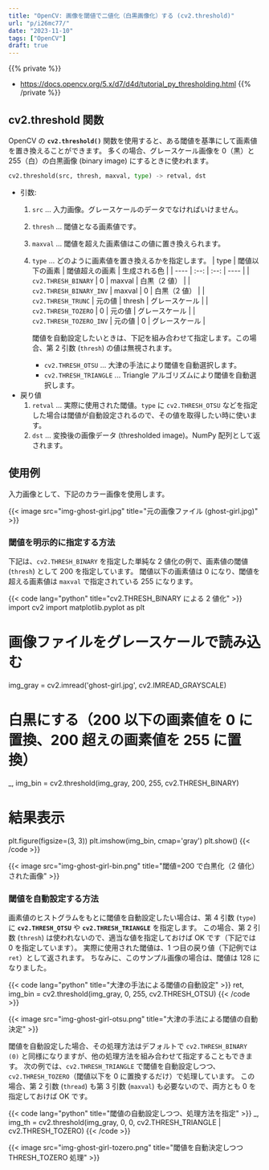 ```yaml
---
title: "OpenCV: 画像を閾値で二値化（白黒画像化）する (cv2.threshold)"
url: "p/i26mc77/"
date: "2023-11-10"
tags: ["OpenCV"]
draft: true
---
```


{{% private %}}
- https://docs.opencv.org/5.x/d7/d4d/tutorial_py_thresholding.html
{{% /private %}}

cv2.threshold 関数
----

OpenCV の __`cv2.threshold()`__ 関数を使用すると、ある閾値を基準にして画素値を置き換えることができます。
多くの場合、グレースケール画像を 0（黒）と 255（白）の白黒画像 (binary image) にするときに使われます。

```python
cv2.threshold(src, thresh, maxval, type) -> retval, dst
```

- 引数:
  1. `src` ... 入力画像。グレースケールのデータでなければいけません。
  2. `thresh` ... 閾値となる画素値です。
  3. `maxval` ... 閾値を超えた画素値はこの値に置き換えられます。
  4. `type` ... どのように画素値を置き換えるかを指定します。
     | type | 閾値以下の画素 | 閾値超えの画素 | 生成される色 |
     | ---- | :--: | :--: | ---- |
     | `cv2.THRESH_BINARY` | 0 | maxval | 白黒（2 値） |
     | `cv2.THRESH_BINARY_INV` | maxval | 0 | 白黒（2 値） |
     | `cv2.THRESH_TRUNC` | 元の値 | thresh | グレースケール |
     | `cv2.THRESH_TOZERO` | 0 | 元の値 | グレースケール |
     | `cv2.THRESH_TOZERO_INV` | 元の値 | 0 | グレースケール |

     閾値を自動設定したいときは、下記を組み合わせて指定します。この場合、第 2 引数 (`thresh`) の値は無視されます。
     - `cv2.THRESH_OTSU` ... 大津の手法により閾値を自動選択します。
     - `cv2.THRESH_TRIANGLE` ... Triangle アルゴリズムにより閾値を自動選択します。
- 戻り値
  1. `retval` ... 実際に使用された閾値。`type` に `cv2.THRESH_OTSU` などを指定した場合は閾値が自動設定されるので、その値を取得したい時に使います。
  2. `dst` ... 変換後の画像データ (thresholded image)。NumPy 配列として返されます。


使用例
----

入力画像として、下記のカラー画像を使用します。

{{< image src="img-ghost-girl.jpg" title="元の画像ファイル (ghost-girl.jpg)" >}}

### 閾値を明示的に指定する方法

下記は、`cv2.THRESH_BINARY` を指定した単純な 2 値化の例で、画素値の閾値 (`thresh`) として 200 を指定しています。
閾値以下の画素値は 0 になり、閾値を超える画素値は `maxval` で指定されている 255 になります。

{{< code lang="python" title="cv2.THRESH_BINARY による 2 値化" >}}
import cv2
import matplotlib.pyplot as plt

# 画像ファイルをグレースケールで読み込む
img_gray = cv2.imread('ghost-girl.jpg', cv2.IMREAD_GRAYSCALE)

# 白黒にする（200 以下の画素値を 0 に置換、200 超えの画素値を 255 に置換）
_, img_bin = cv2.threshold(img_gray, 200, 255, cv2.THRESH_BINARY)

# 結果表示
plt.figure(figsize=(3, 3))
plt.imshow(img_bin, cmap='gray')
plt.show()
{{< /code >}}

{{< image src="img-ghost-girl-bin.png" title="閾値=200 で白黒化（2 値化）された画像" >}}

### 閾値を自動設定する方法

画素値のヒストグラムをもとに閾値を自動設定したい場合は、第 4 引数 (`type`) に __`cv2.THRESH_OTSU`__ や __`cv2.THRESH_TRIANGLE`__ を指定します。
この場合、第 2 引数 (`thresh`) は使われないので、適当な値を指定しておけば OK です（下記では 0 を指定しています）。
実際に使用された閾値は、1 つ目の戻り値（下記例では `ret`）として返されます。
ちなみに、このサンプル画像の場合は、閾値は 128 になりました。

{{< code lang="python" title="大津の手法による閾値の自動設定" >}}
ret, img_bin = cv2.threshold(img_gray, 0, 255, cv2.THRESH_OTSU)
{{< /code >}}

{{< image src="img-ghost-girl-otsu.png" title="大津の手法による閾値の自動決定" >}}

閾値を自動設定した場合、その処理方法はデフォルトで `cv2.THRESH_BINARY (0)` と同様になりますが、他の処理方法を組み合わせて指定することもできます。
次の例では、`cv2.THRESH_TRIANGLE` で閾値を自動設定しつつ、`cv2.THRESH_TOZERO`（閾値以下を 0 に置換するだけ）で処理しています。
この場合、第 2 引数 (`thread`) も第 3 引数 (`maxval`) も必要ないので、両方とも 0 を指定しておけば OK です。

{{< code lang="python" title="閾値の自動設定しつつ、処理方法を指定" >}}
_, img_th = cv2.threshold(img_gray, 0, 0, cv2.THRESH_TRIANGLE | cv2.THRESH_TOZERO)
{{< /code >}}

{{< image src="img-ghost-girl-tozero.png" title="閾値を自動決定しつつ THRESH_TOZERO 処理" >}}

